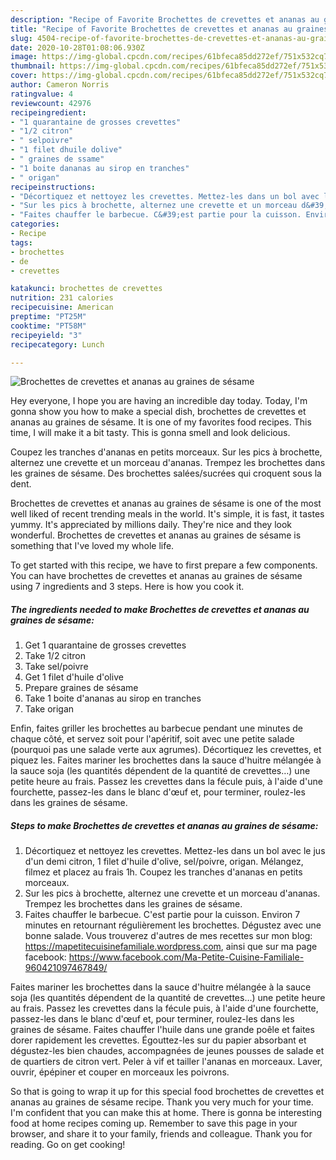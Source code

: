 ```yaml
---
description: "Recipe of Favorite Brochettes de crevettes et ananas au graines de sésame"
title: "Recipe of Favorite Brochettes de crevettes et ananas au graines de sésame"
slug: 4504-recipe-of-favorite-brochettes-de-crevettes-et-ananas-au-graines-de-sesame
date: 2020-10-28T01:08:06.930Z
image: https://img-global.cpcdn.com/recipes/61bfeca85dd272ef/751x532cq70/brochettes-de-crevettes-et-ananas-au-graines-de-sesame-photo-principale-de-la-recette.jpg
thumbnail: https://img-global.cpcdn.com/recipes/61bfeca85dd272ef/751x532cq70/brochettes-de-crevettes-et-ananas-au-graines-de-sesame-photo-principale-de-la-recette.jpg
cover: https://img-global.cpcdn.com/recipes/61bfeca85dd272ef/751x532cq70/brochettes-de-crevettes-et-ananas-au-graines-de-sesame-photo-principale-de-la-recette.jpg
author: Cameron Norris
ratingvalue: 4
reviewcount: 42976
recipeingredient:
- "1 quarantaine de grosses crevettes"
- "1/2 citron"
- " selpoivre"
- "1 filet dhuile dolive"
- " graines de ssame"
- "1 boite dananas au sirop en tranches"
- " origan"
recipeinstructions:
- "Décortiquez et nettoyez les crevettes. Mettez-les dans un bol avec le jus d&#39;un demi citron, 1 filet d&#39;huile d&#39;olive, sel/poivre, origan. Mélangez, filmez et placez au frais 1h. Coupez les tranches d&#39;ananas en petits morceaux."
- "Sur les pics à brochette, alternez une crevette et un morceau d&#39;ananas. Trempez les brochettes dans les graines de sésame."
- "Faites chauffer le barbecue. C&#39;est partie pour la cuisson. Environ 7 minutes en retournant régulièrement les brochettes. Dégustez avec une bonne salade. Vous trouverez d&#39;autres de mes recettes sur mon blog: https://mapetitecuisinefamiliale.wordpress.com, ainsi que sur ma page facebook: https://www.facebook.com/Ma-Petite-Cuisine-Familiale-960421097467849/"
categories:
- Recipe
tags:
- brochettes
- de
- crevettes

katakunci: brochettes de crevettes 
nutrition: 231 calories
recipecuisine: American
preptime: "PT25M"
cooktime: "PT58M"
recipeyield: "3"
recipecategory: Lunch

---
```



![Brochettes de crevettes et ananas au graines de sésame](https://img-global.cpcdn.com/recipes/61bfeca85dd272ef/751x532cq70/brochettes-de-crevettes-et-ananas-au-graines-de-sesame-photo-principale-de-la-recette.jpg)

Hey everyone, I hope you are having an incredible day today. Today, I'm gonna show you how to make a special dish, brochettes de crevettes et ananas au graines de sésame. It is one of my favorites food recipes. This time, I will make it a bit tasty. This is gonna smell and look delicious.

Coupez les tranches d&#39;ananas en petits morceaux. Sur les pics à brochette, alternez une crevette et un morceau d&#39;ananas. Trempez les brochettes dans les graines de sésame. Des brochettes salées/sucrées qui croquent sous la dent.

Brochettes de crevettes et ananas au graines de sésame is one of the most well liked of recent trending meals in the world. It's simple, it is fast, it tastes yummy. It's appreciated by millions daily. They're nice and they look wonderful. Brochettes de crevettes et ananas au graines de sésame is something that I've loved my whole life.


To get started with this recipe, we have to first prepare a few components. You can have brochettes de crevettes et ananas au graines de sésame using 7 ingredients and 3 steps. Here is how you cook it.

<!--inarticleads1-->

##### The ingredients needed to make Brochettes de crevettes et ananas au graines de sésame:

1. Get 1 quarantaine de grosses crevettes
1. Take 1/2 citron
1. Take  sel/poivre
1. Get 1 filet d&#39;huile d&#39;olive
1. Prepare  graines de sésame
1. Take 1 boite d&#39;ananas au sirop en tranches
1. Take  origan


Enfin, faites griller les brochettes au barbecue pendant une minutes de chaque côté, et servez soit pour l&#39;apéritif, soit avec une petite salade (pourquoi pas une salade verte aux agrumes). Décortiquez les crevettes, et piquez les. Faites mariner les brochettes dans la sauce d&#39;huitre mélangée à la sauce soja (les quantités dépendent de la quantité de crevettes…) une petite heure au frais. Passez les crevettes dans la fécule puis, à l&#39;aide d&#39;une fourchette, passez-les dans le blanc d&#39;œuf et, pour terminer, roulez-les dans les graines de sésame. 

<!--inarticleads2-->

##### Steps to make Brochettes de crevettes et ananas au graines de sésame:

1. Décortiquez et nettoyez les crevettes. Mettez-les dans un bol avec le jus d&#39;un demi citron, 1 filet d&#39;huile d&#39;olive, sel/poivre, origan. Mélangez, filmez et placez au frais 1h. Coupez les tranches d&#39;ananas en petits morceaux.
1. Sur les pics à brochette, alternez une crevette et un morceau d&#39;ananas. Trempez les brochettes dans les graines de sésame.
1. Faites chauffer le barbecue. C&#39;est partie pour la cuisson. Environ 7 minutes en retournant régulièrement les brochettes. Dégustez avec une bonne salade. Vous trouverez d&#39;autres de mes recettes sur mon blog: https://mapetitecuisinefamiliale.wordpress.com, ainsi que sur ma page facebook: https://www.facebook.com/Ma-Petite-Cuisine-Familiale-960421097467849/


Faites mariner les brochettes dans la sauce d&#39;huitre mélangée à la sauce soja (les quantités dépendent de la quantité de crevettes…) une petite heure au frais. Passez les crevettes dans la fécule puis, à l&#39;aide d&#39;une fourchette, passez-les dans le blanc d&#39;œuf et, pour terminer, roulez-les dans les graines de sésame. Faites chauffer l&#39;huile dans une grande poêle et faites dorer rapidement les crevettes. Égouttez-les sur du papier absorbant et dégustez-les bien chaudes, accompagnées de jeunes pousses de salade et de quartiers de citron vert. Peler à vif et tailler l&#39;ananas en morceaux. Laver, ouvrir, épépiner et couper en morceaux les poivrons. 

So that is going to wrap it up for this special food brochettes de crevettes et ananas au graines de sésame recipe. Thank you very much for your time. I'm confident that you can make this at home. There is gonna be interesting food at home recipes coming up. Remember to save this page in your browser, and share it to your family, friends and colleague. Thank you for reading. Go on get cooking!
